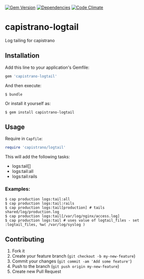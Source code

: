 [![Gem Version](https://img.shields.io/gem/v/capistrano-logtail.svg)](https://rubygems.org/gems/capistrano-logtail)
[![Dependencies](https://img.shields.io/gemnasium/ydkn/capistrano-logtail.svg)](https://gemnasium.com/ydkn/capistrano-logtail)
[![Code Climate](https://img.shields.io/codeclimate/github/ydkn/capistrano-logtail.svg)](https://codeclimate.com/github/ydkn/capistrano-logtail)

# capistrano-logtail

Log tailing for capistrano

## Installation

Add this line to your application's Gemfile:

```ruby
gem 'capistrano-logtail'
```

And then execute:

    $ bundle

Or install it yourself as:

    $ gem install capistrano-logtail

## Usage

Require in `Capfile`:

```ruby
require 'capistrano/logtail'
```

This will add the following tasks:
* logs:tail[]
* logs:tail:all
* logs:tail:rails

### Examples:

    $ cap production logs:tail:all
    $ cap production logs:tail:rails
    $ cap production logs:tail[production] # tails shared/log/production.log
    $ cap production logs:tail[/var/log/nginx/access.log]
    $ cap production logs:tail # uses value of logtail_files - set :logtail_files, %w( /var/log/syslog )

## Contributing

1. Fork it
2. Create your feature branch (`git checkout -b my-new-feature`)
3. Commit your changes (`git commit -am 'Add some feature'`)
4. Push to the branch (`git push origin my-new-feature`)
5. Create new Pull Request

